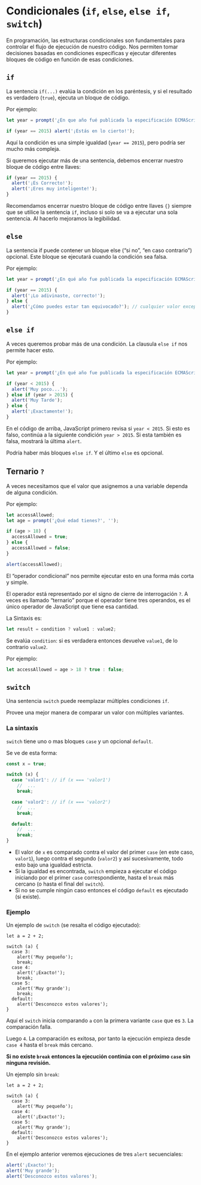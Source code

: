 # Condicionales (`if`, `else`, `else if`, `switch`)

En programación, las estructuras condicionales son fundamentales para controlar el flujo de ejecución de nuestro código. Nos permiten tomar decisiones basadas en condiciones específicas y ejecutar diferentes bloques de código en función de esas condiciones.

## `if`

La sentencia `if(...)` evalúa la condición en los paréntesis, y si el resultado es verdadero (`true`), ejecuta un bloque de código.

Por ejemplo:

```js
let year = prompt('¿En que año fué publicada la especificación ECMAScript-2015?', '');

if (year == 2015) alert('¡Estás en lo cierto!');
```

Aquí la condición es una simple igualdad (`year == 2015`), pero podría ser mucho más compleja.

Si queremos ejecutar más de una sentencia, debemos encerrar nuestro bloque de código entre llaves:

```js
if (year == 2015) {
  alert('¡Es Correcto!');
  alert('¡Eres muy inteligente!');
}
```

Recomendamos encerrar nuestro bloque de código entre llaves `{}` siempre que se utilice la sentencia `if`, incluso si solo se va a ejecutar una sola sentencia. Al hacerlo mejoramos la legibilidad.

## `else`

La sentencia if puede contener un bloque else (“si no”, “en caso contrario”) opcional. Este bloque se ejecutará cuando la condición sea falsa.

Por ejemplo:

```js
let year = prompt('¿En qué año fue publicada la especificación ECMAScript-2015?');

if (year == 2015) {
  alert('¡Lo adivinaste, correcto!');
} else {
  alert('¿Cómo puedes estar tan equivocado?'); // cualquier valor excepto 2015
}
```

## `else if`

A veces queremos probar más de una condición. La clausula `else if` nos permite hacer esto.

Por ejemplo:

```js
let year = prompt('¿En qué año fue publicada la especificación ECMAScript-2015?', '');

if (year < 2015) {
  alert('Muy poco...');
} else if (year > 2015) {
  alert('Muy Tarde');
} else {
  alert('¡Exactamente!');
}
```

En el código de arriba, JavaScript primero revisa si `year < 2015`. Si esto es falso, continúa a la siguiente condición `year > 2015`. Si esta también es falsa, mostrará la última `alert`.

Podría haber más bloques `else if`. Y el último `else` es opcional.

## Ternario `?`

A veces necesitamos que el valor que asignemos a una variable dependa de alguna condición.

Por ejemplo:

```js
let accessAllowed;
let age = prompt('¿Qué edad tienes?', '');

if (age > 18) {
  accessAllowed = true;
} else {
  accessAllowed = false;
}

alert(accessAllowed);
```

El “operador condicional” nos permite ejecutar esto en una forma más corta y simple.

El operador está representado por el signo de cierre de interrogación `?`. A veces es llamado “ternario” porque el operador tiene tres operandos, es el único operador de JavaScript que tiene esa cantidad.

La Sintaxis es:

```js
let result = condition ? value1 : value2;
```

Se evalúa `condition`: si es verdadera entonces devuelve `value1`, de lo contrario `value2`.

Por ejemplo:

```js
let accessAllowed = age > 18 ? true : false;
```

## `switch`

Una sentencia `switch` puede reemplazar múltiples condiciones `if`.

Provee una mejor manera de comparar un valor con múltiples variantes.

### La sintaxis

`switch` tiene uno o mas bloques `case` y un opcional `default`.

Se ve de esta forma:

```js
const x = true;

switch (x) {
  case 'valor1': // if (x === 'valor1')
    //  ...
    break;

  case 'valor2': // if (x === 'valor2')
    //  ...
    break;

  default:
    //  ...
    break;
}
```

- El valor de `x` es comparado contra el valor del primer `case` (en este caso, `valor1`), luego contra el segundo (`valor2`) y así sucesivamente, todo esto bajo una igualdad estricta.
- Si la igualdad es encontrada, `switch` empieza a ejecutar el código iniciando por el primer `case` correspondiente, hasta el `break` más cercano (o hasta el final del `switch`).
- Si no se cumple ningún caso entonces el código `default` es ejecutado (si existe).

### Ejemplo

Un ejemplo de `switch` (se resalta el código ejecutado):

```js{7-9}
let a = 2 + 2;

switch (a) {
  case 3:
    alert('Muy pequeño');
    break;
  case 4:
    alert('¡Exacto!');
    break;
  case 5:
    alert('Muy grande');
    break;
  default:
    alert('Desconozco estos valores');
}
```

Aquí el `switch` inicia comparando `a` con la primera variante `case` que es `3`. La comparación falla.

Luego `4`. La comparación es exitosa, por tanto la ejecución empieza desde `case 4` hasta el `break` más cercano.

**Si no existe `break` entonces la ejecución continúa con el próximo `case` sin ninguna revisión.**

Un ejemplo sin `break`:

```js{6-11}
let a = 2 + 2;

switch (a) {
  case 3:
    alert('Muy pequeño');
  case 4:
    alert('¡Exacto!');
  case 5:
    alert('Muy grande');
  default:
    alert('Desconozco estos valores');
}
```

En el ejemplo anterior veremos ejecuciones de tres `alert` secuenciales:

```js
alert('¡Exacto!');
alert('Muy grande');
alert('Desconozco estos valores');
```
